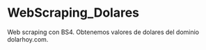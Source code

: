 # WebScraping_Dolares
Web scraping con BS4. Obtenemos valores de dolares del dominio dolarhoy.com. 
